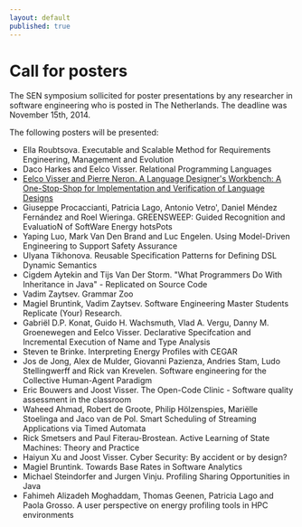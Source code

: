 ```yaml
---
layout: default
published: true
---
```


# Call for posters

The SEN symposium sollicited for poster presentations by any researcher in software engineering who is posted in The Netherlands. The deadline was November 15th, 2014.

<!--Please submit your proposals via <https://easychair.org/conferences/?conf=sen2014> before the deadline of November 15th, 2014.-->

The following posters will be presented:

* Ella Roubtsova. Executable and Scalable Method for Requirements Engineering, Management and Evolution
* Daco Harkes and Eelco Visser. Relational Programming Languages
* [Eelco Visser and Pierre Neron. A Language Designer's Workbench: A One-Stop-Shop for Implementation and Verification of Language Designs](PierreNeron.pdf)
* Giuseppe Procaccianti, Patricia Lago, Antonio Vetro', Daniel Méndez Fernández and Roel Wieringa. 
GREENSWEEP: Guided Recognition and EvaluatioN of SoftWare Energy hotsPots
* Yaping Luo, Mark Van Den Brand and Luc Engelen. Using Model-Driven Engineering to Support Safety Assurance
* Ulyana Tikhonova. Reusable Specification Patterns for Defining DSL Dynamic Semantics
* Cigdem Aytekin and Tijs Van Der Storm.  "What Programmers Do With Inheritance in Java" - Replicated on Source Code
* Vadim Zaytsev. Grammar Zoo
* Magiel Bruntink, Vadim Zaytsev. Software Engineering Master Students Replicate (Your) Research.
* Gabriël D.P. Konat, Guido H. Wachsmuth, Vlad A. Vergu, Danny M. Groenewegen and Eelco Visser. Declarative Specifcation and Incremental Execution of Name and Type Analysis
* Steven te Brinke.  Interpreting Energy Profiles with CEGAR
* Jos de Jong, Alex de Mulder, Giovanni Pazienza, Andries Stam, Ludo Stellingwerff and Rick van Krevelen. Software engineering for the Collective Human-Agent Paradigm 
* Eric Bouwers and Joost Visser. The Open-Code Clinic - Software quality assessment in the classroom
* Waheed Ahmad, Robert de Groote, Philip Hölzenspies, Mariëlle Stoelinga and Jaco van de Pol. Smart Scheduling of Streaming Applications via Timed Automata
* Rick Smetsers and Paul Fiterau-Brostean. Active Learning of State Machines: Theory and Practice
* Haiyun Xu and Joost Visser. Cyber Security: By accident or by design?
* Magiel Bruntink. Towards Base Rates in Software Analytics
* Michael Steindorfer and Jurgen Vinju.  Profiling Sharing Opportunities in Java
* Fahimeh Alizadeh Moghaddam, Thomas Geenen, Patricia Lago and Paola Grosso. A user perspective on energy profiling tools in HPC environments 

